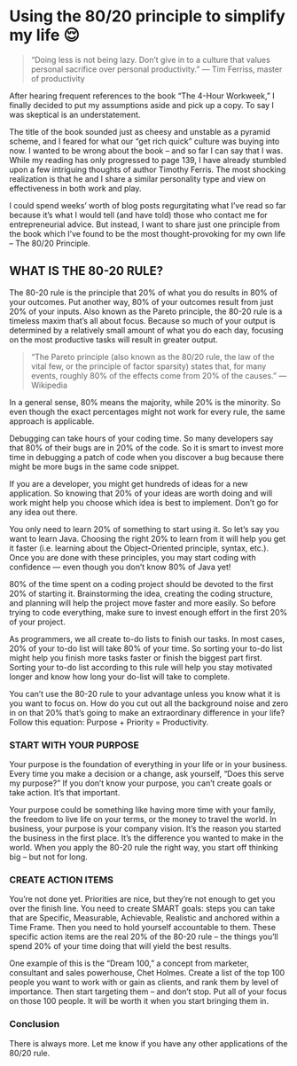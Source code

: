 # Using the 80/20 principle to simplify my life 😌

> “Doing less is not being lazy. Don’t give in to a culture that values personal sacrifice over personal productivity.” — Tim Ferriss, master of productivity

After hearing frequent references to the book “The 4-Hour Workweek,” I finally decided to put my assumptions aside and pick up a copy. To say I was skeptical is an understatement. 

The title of the book sounded just as cheesy and unstable as a pyramid scheme, and I feared for what our “get rich quick” culture was buying into now. I wanted to be wrong about the book – and so far I can say that I was. 
While my reading has only progressed to page 139, I have already stumbled upon a few intriguing thoughts of author Timothy Ferris. The most shocking realization is that he and I share a similar personality type and view on effectiveness in both work and play.


I could spend weeks’ worth of blog posts regurgitating what I’ve read so far because it’s what I would tell (and have told) those who contact me for entrepreneurial advice. But instead, I want to share just one principle from the book which I’ve found to be the most thought-provoking for my own life – The 80/20 Principle.

## WHAT IS THE 80-20 RULE?

The 80-20 rule is the principle that 20% of what you do results in 80% of your outcomes. Put another way, 80% of your outcomes result from just 20% of your inputs. Also known as the Pareto principle, the 80-20 rule is a timeless maxim that’s all about focus. Because so much of your output is determined by a relatively small amount of what you do each day, focusing on the most productive tasks will result in greater output.

> “The Pareto principle (also known as the 80/20 rule, the law of the vital few, or the principle of factor sparsity) states that, for many events, roughly 80% of the effects come from 20% of the causes.” — Wikipedia

In a general sense, 80% means the majority, while 20% is the minority. So even though the exact percentages might not work for every rule, the same approach is applicable.

Debugging can take hours of your coding time. So many developers say that 80% of their bugs are in 20% of the code. So it is smart to invest more time in debugging a patch of code when you discover a bug because there might be more bugs in the same code snippet.

If you are a developer, you might get hundreds of ideas for a new application. So knowing that 20% of your ideas are worth doing and will work might help you choose which idea is best to implement. Don’t go for any idea out there.

You only need to learn 20% of something to start using it. So let’s say you want to learn Java. Choosing the right 20% to learn from it will help you get it faster (i.e. learning about the Object-Oriented principle, syntax, etc.). Once you are done with these principles, you may start coding with confidence — even though you don’t know 80% of Java yet!

80% of the time spent on a coding project should be devoted to the first 20% of starting it. Brainstorming the idea, creating the coding structure, and planning will help the project move faster and more easily. So before trying to code everything, make sure to invest enough effort in the first 20% of your project.

As programmers, we all create to-do lists to finish our tasks. In most cases, 20% of your to-do list will take 80% of your time. So sorting your to-do list might help you finish more tasks faster or finish the biggest part first. Sorting your to-do list according to this rule will help you stay motivated longer and know how long your do-list will take to complete.

You can’t use the 80-20 rule to your advantage unless you know what it is you want to focus on. How do you cut out all the background noise and zero in on that 20% that’s going to make an extraordinary difference in your life? Follow this equation: Purpose + Priority = Productivity.

### START WITH YOUR PURPOSE

Your purpose is the foundation of everything in your life or in your business. Every time you make a decision or a change, ask yourself, “Does this serve my purpose?” If you don’t know your purpose, you can’t create goals or take action. It’s that important.

Your purpose could be something like having more time with your family, the freedom to live life on your terms, or the money to travel the world. In business, your purpose is your company vision. It’s the reason you started the business in the first place. It’s the difference you wanted to make in the world. When you apply the 80-20 rule the right way, you start off thinking big – but not for long.

### CREATE ACTION ITEMS

You’re not done yet. Priorities are nice, but they’re not enough to get you over the finish line. You need to create SMART goals: steps you can take that are Specific, Measurable, Achievable, Realistic and anchored within a Time Frame. Then you need to hold yourself accountable to them. These specific action items are the real 20% of the 80-20 rule – the things you’ll spend 20% of your time doing that will yield the best results.

One example of this is the “Dream 100,” a concept from marketer, consultant and sales powerhouse, Chet Holmes. Create a list of the top 100 people you want to work with or gain as clients, and rank them by level of importance. Then start targeting them – and don’t stop. Put all of your focus on those 100 people. It will be worth it when you start bringing them in.

### Conclusion
There is always more. Let me know if you have any other applications of the 80/20 rule.



